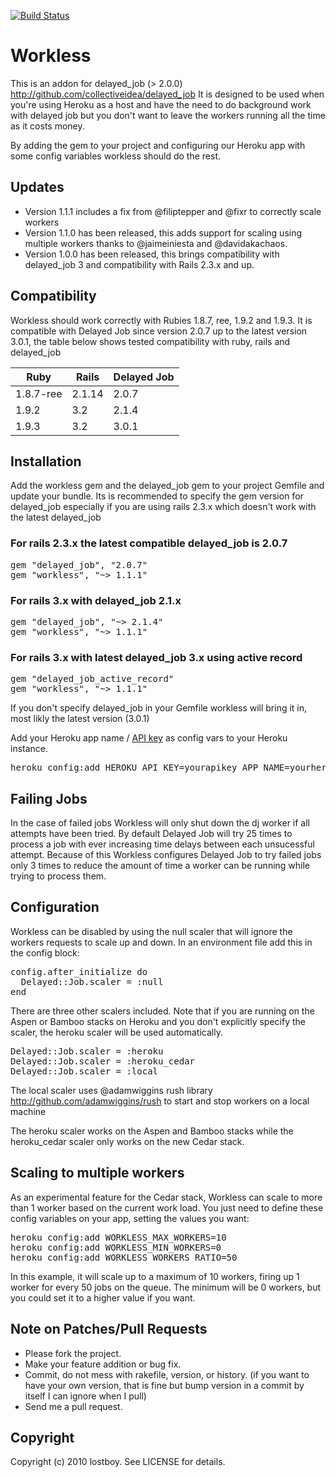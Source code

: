 [![Build Status](https://secure.travis-ci.org/lostboy/workless.png?branch=master)](http://travis-ci.org/lostboy/workless)

# Workless

This is an addon for delayed_job (> 2.0.0) http://github.com/collectiveidea/delayed_job
It is designed to be used when you're using Heroku as a host and have the need to do background work with delayed job but you don't want to leave the workers running all the time as it costs money.

By adding the gem to your project and configuring our Heroku app with some config variables workless should do the rest.

## Updates

* Version 1.1.1 includes a fix from @filiptepper and @fixr to correctly scale workers
* Version 1.1.0 has been released, this adds support for scaling using multiple workers thanks to @jaimeiniesta and @davidakachaos.
* Version 1.0.0 has been released, this brings compatibility with delayed_job 3 and compatibility with Rails 2.3.x and up.

## Compatibility

Workless should work correctly with Rubies 1.8.7, ree, 1.9.2 and 1.9.3. It is compatible with Delayed Job since version 2.0.7 up to the latest version 3.0.1, the table below shows tested compatibility with ruby, rails and delayed_job

Ruby | Rails  | Delayed Job
---------- | ------ | -----
1.8.7-ree  | 2.1.14 | 2.0.7
1.9.2      | 3.2    | 2.1.4
1.9.3      | 3.2    | 3.0.1

## Installation

Add the workless gem and the delayed_job gem to your project Gemfile and update your bundle. Its is recommended to specify the gem version for delayed_job especially if you are using rails 2.3.x which doesn't work with the latest delayed_job

### For rails 2.3.x the latest compatible delayed_job is 2.0.7

<pre>
gem "delayed_job", "2.0.7"
gem "workless", "~> 1.1.1"
</pre>

### For rails 3.x with delayed_job 2.1.x

<pre>
gem "delayed_job", "~> 2.1.4"
gem "workless", "~> 1.1.1"
</pre>

### For rails 3.x with latest delayed_job 3.x using active record

<pre>
gem "delayed_job_active_record"
gem "workless", "~> 1.1.1"
</pre>

If you don't specify delayed_job in your Gemfile workless will bring it in, most likly the latest version (3.0.1)

Add your Heroku app name / [API key](https://devcenter.heroku.com/articles/authentication) as config vars to your Heroku instance.

<pre>
heroku config:add HEROKU_API_KEY=yourapikey APP_NAME=yourherokuappname
</pre>

## Failing Jobs

In the case of failed jobs Workless will only shut down the dj worker if all attempts have been tried. By default Delayed Job will try 25 times to process a job with ever increasing time delays between each unsucessful attempt. Because of this Workless configures Delayed Job to try failed jobs only 3 times to reduce the amount of time a worker can be running while trying to process them.

## Configuration

Workless can be disabled by using the null scaler that will ignore the workers requests to scale up and down. In an environment file add this in the config block:

<pre>
config.after_initialize do 
  Delayed::Job.scaler = :null
end
</pre>

There are three other scalers included. Note that if you are running on the Aspen or Bamboo stacks on Heroku and you don't explicitly specify the scaler, the heroku scaler will be used automatically.

<pre>
Delayed::Job.scaler = :heroku
Delayed::Job.scaler = :heroku_cedar
Delayed::Job.scaler = :local
</pre>

The local scaler uses @adamwiggins rush library http://github.com/adamwiggins/rush to start and stop workers on a local machine

The heroku scaler works on the Aspen and Bamboo stacks while the heroku_cedar scaler only works on the new Cedar stack.

## Scaling to multiple workers

As an experimental feature for the Cedar stack, Workless can scale to more than 1 worker based on the current work load. You just need to define these config variables on your app, setting the values you want:

<pre>
heroku config:add WORKLESS_MAX_WORKERS=10
heroku config:add WORKLESS_MIN_WORKERS=0
heroku config:add WORKLESS_WORKERS_RATIO=50
</pre>

In this example, it will scale up to a maximum of 10 workers, firing up 1 worker for every 50 jobs on the queue. The minimum will be 0 workers, but you could set it to a higher value if you want.

## Note on Patches/Pull Requests
 
* Please fork the project.
* Make your feature addition or bug fix.
* Commit, do not mess with rakefile, version, or history.
  (if you want to have your own version, that is fine but bump version in a commit by itself I can ignore when I pull)
* Send me a pull request.

## Copyright

Copyright (c) 2010 lostboy. See LICENSE for details.
